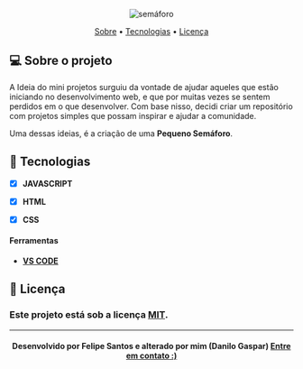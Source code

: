 <p align="center">
   <img src="https://github.com/felipesantos10/semaforo/blob/master/github/Captura%20de%20tela%20de%202020-10-01%2000-13-14.png" alt="semáforo" />
</p>

<!-- Badges -->
<!-- <p align="center">
   <a href="https://www.linkedin.com/in/luis-felipe-santos-silva-5623a8197/">
      <img alt="Felipe Martins" src="https://img.shields.io/badge/-Felipe Santos-blue?style=flat&logo=Linkedin&logoColor=bluee" />
   </a>
  <img alt="License" src="https://img.shields.io/badge/license-MIT-blue">
</p> -->

<!-- Indice-->
<p align="center">
 <a href="#-sobre-o-projeto">Sobre</a> •
 <a href="#-Tecnologias">Tecnologias</a> • 
 <a href="#-licença">Licença</a>
</p>

<!--Sobre o projeto-->
## 💻 Sobre o projeto

A Ideia do mini projetos surguiu da vontade de ajudar aqueles que estão iniciando no desenvolvimento web, e que por muitas vezes se sentem perdidos em o que desenvolver. Com base nisso, decidi criar um repositório com projetos simples que possam inspirar e ajudar a comunidade. 

Uma dessas ideias, é a criação de uma  **Pequeno Semáforo**. 


<!--layout-->
## 🚀  Tecnologias
- [x]  **JAVASCRIPT**
- [x] **HTML**
- [x] **CSS**


#### Ferramentas
- [**VS CODE**]()

<!--License session-->
## 📝 Licença
### Este projeto está sob a licença [MIT](./LICENSE).
---

<h4 align=center>Desenvolvido por Felipe Santos e alterado por mim (Danilo Gaspar) <a href="https://www.linkedin.com/in/danilo-gaspar98/"> <strong>Entre em contato</strong> :)</a></a></h4>



